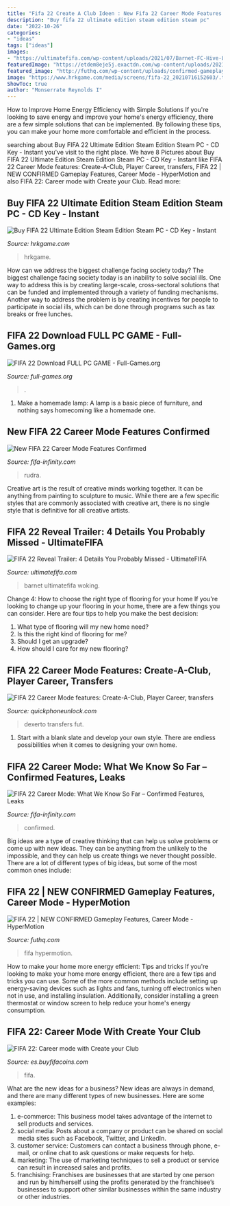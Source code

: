 ```yaml
---
title: "Fifa 22 Create A Club Ideen : New Fifa 22 Career Mode Features Confirmed"
description: "Buy fifa 22 ultimate edition steam edition steam pc"
date: "2022-10-26"
categories:
- "ideas"
tags: ["ideas"]
images:
- "https://ultimatefifa.com/wp-content/uploads/2021/07/Barnet-FC-Hive-London-FIFA-22-800x411.jpg"
featuredImage: "https://etdem8eje5j.exactdn.com/wp-content/uploads/2021/08/FIFA-22-Career-Mode-features-Create-A-Club-Player-Career-transfers.jpeg?strip=all&amp;lossy=1&amp;w=702&amp;ssl=1"
featured_image: "http://futhq.com/wp-content/uploads/confirmed-gameplay-features-career-mode-hypermotion-create-a-club-more-lyLkljvzbZ0.jpg"
image: "https://www.hrkgame.com/media/screens/fifa-22_20210716152603/.thumbnails/ss_2cdf78a2091db6adb7ec405f4c5438fd621266a9.600x338.jpg/ss_2cdf78a2091db6adb7ec405f4c5438fd621266a9.600x338-800x500.jpg"
ShowToc: true
author: "Monserrate Reynolds I"
---
```



How to Improve Home Energy Efficiency with Simple Solutions
If you're looking to save energy and improve your home's energy efficiency, there are a few simple solutions that can be implemented. By following these tips, you can make your home more comfortable and efficient in the process.

	

		
searching about Buy FIFA 22 Ultimate Edition Steam Edition Steam PC - CD Key - Instant you've visit to the right place. We have 8 Pictures about Buy FIFA 22 Ultimate Edition Steam Edition Steam PC - CD Key - Instant like FIFA 22 Career Mode features: Create-A-Club, Player Career, transfers, FIFA 22 | NEW CONFIRMED Gameplay Features, Career Mode - HyperMotion and also FIFA 22: Career mode with Create your Club. Read more:
		
    
## Buy FIFA 22 Ultimate Edition Steam Edition Steam PC - CD Key - Instant

<img loading=lazy src="https://www.hrkgame.com/media/screens/fifa-22_20210716152603/.thumbnails/ss_2cdf78a2091db6adb7ec405f4c5438fd621266a9.600x338.jpg/ss_2cdf78a2091db6adb7ec405f4c5438fd621266a9.600x338-800x500.jpg" onerror="this.onerror=null;this.src='https://tse4.mm.bing.net/th?id=OIP.AAEcC6-oYNOw8M6bh8c18wHaEo&amp;pid=15.1';" alt="Buy FIFA 22 Ultimate Edition Steam Edition Steam PC - CD Key - Instant">

_Source: hrkgame.com_

>hrkgame. 

	

How can we address the biggest challenge facing society today?
The biggest challenge facing society today is an inability to solve social ills. One way to address this is by creating large-scale, cross-sectoral solutions that can be funded and implemented through a variety of funding mechanisms. Another way to address the problem is by creating incentives for people to participate in social ills, which can be done through programs such as tax breaks or free lunches.

    
## FIFA 22 Download FULL PC GAME - Full-Games.org

<img loading=lazy src="https://full-games.org/wp-content/uploads/2021/07/coverPC-76.jpg" onerror="this.onerror=null;this.src='https://tse1.mm.bing.net/th?id=OIP.ZF8gwUwYbbbPD_ejBwRdlwHaKX&amp;pid=15.1';" alt="FIFA 22 Download FULL PC GAME - Full-Games.org">

_Source: full-games.org_

>. 

	

1. Make a homemade lamp: A lamp is a basic piece of furniture, and nothing says homecoming like a homemade one.

    
## New FIFA 22 Career Mode Features Confirmed

<img loading=lazy src="https://www.fifa-infinity.com/wp-content/uploads/2021/08/fifa-22-career-mode-features-620x330.png" onerror="this.onerror=null;this.src='https://tse2.mm.bing.net/th?id=OIP.EV0WGGCyGWvJz29hVQdYswHaD8&amp;pid=15.1';" alt="New FIFA 22 Career Mode Features Confirmed">

_Source: fifa-infinity.com_

>rudra. 

	

Creative art is the result of creative minds working together. It can be anything from painting to sculpture to music. While there are a few specific styles that are commonly associated with creative art, there is no single style that is definitive for all creative artists.

    
## FIFA 22 Reveal Trailer: 4 Details You Probably Missed - UltimateFIFA

<img loading=lazy src="https://ultimatefifa.com/wp-content/uploads/2021/07/Barnet-FC-Hive-London-FIFA-22-800x411.jpg" onerror="this.onerror=null;this.src='https://tse2.mm.bing.net/th?id=OIP.6g6Bnx8Pn2j2IynYu0XvMAHaDz&amp;pid=15.1';" alt="FIFA 22 Reveal Trailer: 4 Details You Probably Missed - UltimateFIFA">

_Source: ultimatefifa.com_

>barnet ultimatefifa woking. 

	

Change 4: How to choose the right type of flooring for your home
If you're looking to change up your flooring in your home, there are a few things you can consider. Here are four tips to help you make the best decision: 
1. What type of flooring will my new home need?
2. Is this the right kind of flooring for me?
3. Should I get an upgrade?
4. How should I care for my new flooring?

    
## FIFA 22 Career Mode Features: Create-A-Club, Player Career, Transfers

<img loading=lazy src="https://etdem8eje5j.exactdn.com/wp-content/uploads/2021/08/FIFA-22-Career-Mode-features-Create-A-Club-Player-Career-transfers.jpeg?strip=all&amp;lossy=1&amp;w=702&amp;ssl=1" onerror="this.onerror=null;this.src='https://tse3.mm.bing.net/th?id=OIP.6F3N0xGNF1RytamnCPYWYQHaEK&amp;pid=15.1';" alt="FIFA 22 Career Mode features: Create-A-Club, Player Career, transfers">

_Source: quickphoneunlock.com_

>dexerto transfers fut. 

	

1. Start with a blank slate and develop your own style. There are endless possibilities when it comes to designing your own home.

    
## FIFA 22 Career Mode: What We Know So Far – Confirmed Features, Leaks

<img loading=lazy src="https://www.fifa-infinity.com/wp-content/uploads/2021/07/fifa22-stamford-bridge.jpg" onerror="this.onerror=null;this.src='https://tse2.mm.bing.net/th?id=OIP.YV7PEUobpxqqeFzTB5SetgHaEK&amp;pid=15.1';" alt="FIFA 22 Career Mode: What We Know So Far – Confirmed Features, Leaks">

_Source: fifa-infinity.com_

>confirmed. 

	

Big ideas are a type of creative thinking that can help us solve problems or come up with new ideas. They can be anything from the unlikely to the impossible, and they can help us create things we never thought possible. There are a lot of different types of big ideas, but some of the most common ones include: 

    
## FIFA 22 | NEW CONFIRMED Gameplay Features, Career Mode - HyperMotion

<img loading=lazy src="http://futhq.com/wp-content/uploads/confirmed-gameplay-features-career-mode-hypermotion-create-a-club-more-lyLkljvzbZ0.jpg" onerror="this.onerror=null;this.src='https://tse1.mm.bing.net/th?id=OIP.K-bH2P0OfLXdu-SZ7ZLxTwHaEK&amp;pid=15.1';" alt="FIFA 22 | NEW CONFIRMED Gameplay Features, Career Mode - HyperMotion">

_Source: futhq.com_

>fifa hypermotion. 

	

How to make your home more energy efficient: Tips and tricks
If you're looking to make your home more energy efficient, there are a few tips and tricks you can use. Some of the more common methods include setting up energy-saving devices such as lights and fans, turning off electronics when not in use, and installing insulation. Additionally, consider installing a green thermostat or window screen to help reduce your home's energy consumption.

    
## FIFA 22: Career Mode With Create Your Club

<img loading=lazy src="https://es.buyfifacoins.com/buyfifacoins/upload/image/20210809/20210809113545_89240.png" onerror="this.onerror=null;this.src='https://tse1.mm.bing.net/th?id=OIP.TUm39NnF8T62uRt_JM1BEgHaEK&amp;pid=15.1';" alt="FIFA 22: Career mode with Create your Club">

_Source: es.buyfifacoins.com_

>fifa. 

	

What are the new ideas for a business?
New ideas are always in demand, and there are many different types of new businesses. Here are some examples: 
1. e-commerce: This business model takes advantage of the internet to sell products and services. 
2. social media: Posts about a company or product can be shared on social media sites such as Facebook, Twitter, and LinkedIn. 
3. customer service: Customers can contact a business through phone, e-mail, or online chat to ask questions or make requests for help. 
4. marketing: The use of marketing techniques to sell a product or service can result in increased sales and profits. 
5. franchising: Franchises are businesses that are started by one person and run by him/herself using the profits generated by the franchisee’s businesses to support other similar businesses within the same industry or other industries.


